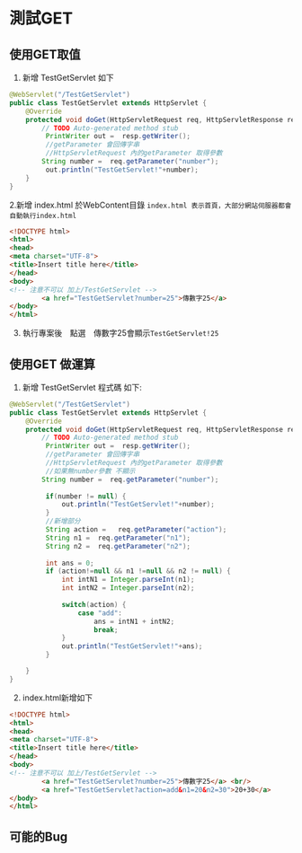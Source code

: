 # 測試GET 

## 使用GET取值
1. 新增 TestGetServlet 如下
```java
@WebServlet("/TestGetServlet")
public class TestGetServlet extends HttpServlet {
	@Override
	protected void doGet(HttpServletRequest req, HttpServletResponse resp) throws ServletException, IOException {
		// TODO Auto-generated method stub
		 PrintWriter out =  resp.getWriter();
		 //getParameter 會回傳字串
		 //HttpServletRequest 內的getParameter 取得參數
		String number =  req.getParameter("number");
		 out.println("TestGetServlet!"+number);
	}
}
```
2.新增 index.html 於WebContent目錄
```index.html 表示首頁，大部分網站伺服器都會自動執行index.html ```
```html
<!DOCTYPE html>
<html>
<head>
<meta charset="UTF-8">
<title>Insert title here</title>
</head>
<body>
<!-- 注意不可以 加上/TestGetServlet -->
		<a href="TestGetServlet?number=25">傳數字25</a>
</body>
</html>
```
3. 執行專案後　點選　傳數字25會顯示`TestGetServlet!25`　
## 使用GET 做運算
1. 新增 TestGetServlet 程式碼 如下:
```java
@WebServlet("/TestGetServlet")
public class TestGetServlet extends HttpServlet {
	@Override
	protected void doGet(HttpServletRequest req, HttpServletResponse resp) throws ServletException, IOException {
		// TODO Auto-generated method stub
		 PrintWriter out =  resp.getWriter();
		 //getParameter 會回傳字串
		 //HttpServletRequest 內的getParameter 取得參數
		 //如果無number參數 不顯示
		String number =  req.getParameter("number");
	
		 if(number != null) {
			 out.println("TestGetServlet!"+number);
		 }
		 //新增部分
		 String action =   req.getParameter("action");
		 String n1 =  req.getParameter("n1");
		 String n2 =  req.getParameter("n2");
		 
		 int ans = 0;
		 if (action!=null && n1 !=null && n2 != null) {
			 int intN1 = Integer.parseInt(n1);
			 int intN2 = Integer.parseInt(n2);
			 
			 switch(action) {
				 case "add":
					 ans = intN1 + intN2;
					 break;
			 }
			 out.println("TestGetServlet!"+ans);
		 }

	}
}
```
2. index.html新增如下
```html
<!DOCTYPE html>
<html>
<head>
<meta charset="UTF-8">
<title>Insert title here</title>
</head>
<body>
<!-- 注意不可以 加上/TestGetServlet -->
		<a href="TestGetServlet?number=25">傳數字25</a> <br/>
		<a href="TestGetServlet?action=add&n1=20&n2=30">20+30</a>		
</body>
</html>
```
## 可能的Bug

